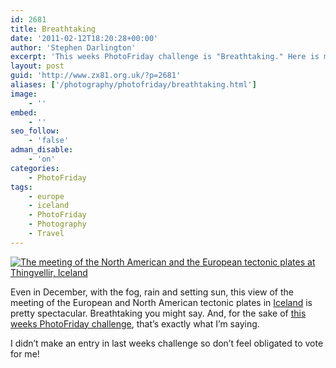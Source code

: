 ```yaml
---
id: 2681
title: Breathtaking
date: '2011-02-12T18:20:28+00:00'
author: 'Stephen Darlington'
excerpt: 'This weeks PhotoFriday challenge is "Breathtaking." Here is my entry.'
layout: post
guid: 'http://www.zx81.org.uk/?p=2681'
aliases: ['/photography/photofriday/breathtaking.html']
image:
    - ''
embed:
    - ''
seo_follow:
    - 'false'
adman_disable:
    - 'on'
categories:
    - PhotoFriday
tags:
    - europe
    - iceland
    - PhotoFriday
    - Photography
    - Travel
---
```


[![The meeting of the North American and the European tectonic plates at Thingvellir, Iceland](https://i0.wp.com/farm5.staticflickr.com/4102/4872212378_96f139140f.jpg?resize=500%2C333)](http://www.flickr.com/photos/stephendarlington/4872212378/ "The meeting of the North American and the European tectonic plates at Thingvellir, Iceland by stephendarlington, on Flickr")

Even in December, with the fog, rain and setting sun, this view of the meeting of the European and North American tectonic plates in [Iceland](http://www.zx81.org.uk/travel/iceland.html) is pretty spectacular. Breathtaking you might say. And, for the sake of [this weeks PhotoFriday challenge](http://www.photofriday.com/archives/challenge/001057.php), that’s exactly what I’m saying.

I didn’t make an entry in last weeks challenge so don’t feel obligated to vote for me!